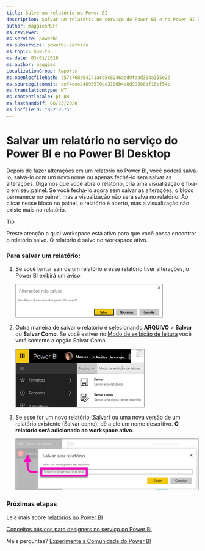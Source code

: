 ```yaml
---
title: Salve um relatório no Power BI
description: Salvar um relatório no serviço do Power BI e no Power BI Desktop
author: maggiesMSFT
ms.reviewer: ''
ms.service: powerbi
ms.subservice: powerbi-service
ms.topic: how-to
ms.date: 03/01/2018
ms.author: maggies
LocalizationGroup: Reports
ms.openlocfilehash: c57c768e64171acd5c8246aad9faad304a355e2b
ms.sourcegitcommit: eef4eee24695570ae3186b4d8d99660df16bf54c
ms.translationtype: HT
ms.contentlocale: pt-BR
ms.lasthandoff: 06/23/2020
ms.locfileid: "85218575"
---
```

# <a name="save-a-report-in-power-bi-service-and-power-bi-desktop"></a>Salvar um relatório no serviço do Power BI e no Power BI Desktop
Depois de fazer alterações em um relatório no Power BI, você poderá salvá-lo, salvá-lo com um novo nome ou apenas fechá-lo sem salvar as alterações. Digamos que você abra o relatório, cria uma visualização e fixa-o em seu painel. Se você fechá-lo agora sem salvar as alterações, o bloco permanece no painel, mas a visualização não será salva no relatório. Ao clicar nesse bloco no painel, o relatório é aberto, mas a visualização não existe mais no relatório.

> [!TIP]
> Preste atenção a qual workspace está ativo para que você possa encontrar o relatório salvo. O relatório é salvo no workspace ativo.
> 
> 

### <a name="to-save-a-report"></a>Para salvar um relatório:
1. Se você tentar sair de um relatório e esse relatório tiver alterações, o Power BI exibirá um aviso.
   
   ![Salvar alterações](media/service-report-save/power-bi-unsaved.png)
2. Outra maneira de salvar o relatório é selecionando **ARQUIVO** \> **Salvar** ou **Salvar Como**. Se você estiver no [Modo de exibição de leitura](../consumer/end-user-reading-view.md) você verá somente a opção Salvar Como. 
   
   ![Salvar relatório](media/service-report-save/power-bi-save-new.png)
3. Se esse for um novo relatório (Salvar) ou uma nova versão de um relatório existente (Salvar como), dê a ele um nome descritivo.  **O relatório será adicionado ao workspace ativo**.
   
    ![nomear o relatório](media/service-report-save/power-bi-save-dialog.png)

### <a name="next-steps"></a>Próximas etapas
Leia mais sobre [relatórios no Power BI](../consumer/end-user-reports.md)

[Conceitos básicos para designers no serviço do Power BI](../fundamentals/service-basic-concepts.md)

Mais perguntas? [Experimente a Comunidade do Power BI](https://community.powerbi.com/)
